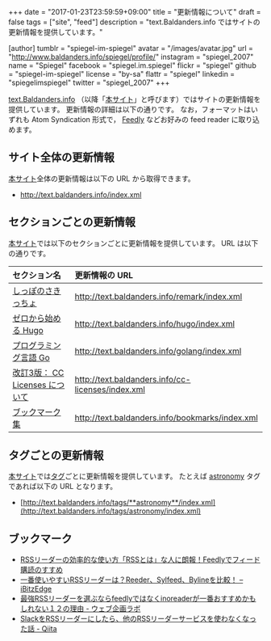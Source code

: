 +++
date = "2017-01-23T23:59:59+09:00"
title = "更新情報について"
draft = false
tags = ["site", "feed"]
description = "text.Baldanders.info ではサイトの更新情報を提供しています。"

[author]
  tumblr = "spiegel-im-spiegel"
  avatar = "/images/avatar.jpg"
  url = "http://www.baldanders.info/spiegel/profile/"
  instagram = "spiegel_2007"
  name = "Spiegel"
  facebook = "spiegel.im.spiegel"
  flickr = "spiegel"
  github = "spiegel-im-spiegel"
  license = "by-sa"
  flattr = "spiegel"
  linkedin = "spiegelimspiegel"
  twitter = "spiegel_2007"
+++

[text.Baldanders.info](/) （以降「[本サイト]」と呼びます）ではサイトの更新情報を提供しています。
更新情報の詳細は以下の通りです。
なお，フォーマットはいずれも Atom Syndication 形式で， [Feedly](https://feedly.com/) などお好みの feed reader に取り込めます。

## サイト全体の更新情報

[本サイト]全体の更新情報は以下の URL から取得できます。

- http://text.baldanders.info/index.xml

## セクションごとの更新情報

[本サイト]では以下のセクションごとに更新情報を提供しています。
URL は以下の通りです。

| セクション名 | 更新情報の URL |
|:-------------|:-----------|
| [しっぽのさきっちょ](/remark/) | http://text.baldanders.info/remark/index.xml |
| [ゼロから始める Hugo](/hugo/) | http://text.baldanders.info/hugo/index.xml |
| [プログラミング言語 Go](/golang/) | http://text.baldanders.info/golang/index.xml |
| [改訂3版： CC Licenses について](/cc-licenses/) | http://text.baldanders.info/cc-licenses/index.xml |
| [ブックマーク集](/bookmarks/) | http://text.baldanders.info/bookmarks/index.xml |

## タグごとの更新情報

[本サイト]では[タグ](/tags/)ごとに更新情報を提供しています。
たとえば [astronomy](/tags/astronomy/) タグであれば以下の URL となります。

- [http://text.baldanders.info/tags/**astronomy**/index.xml](http://text.baldanders.info/tags/astronomy/index.xml)

## ブックマーク

- [RSSリーダーの効率的な使い方「RSSとは」な人に朗報！Feedlyでフィード購読のすすめ](http://millkeyweb.com/rss-feedly/)
- [一番使いやすいRSSリーダーは？Reeder、Sylfeed、Bylineを比較！ – iBitzEdge](https://i-bitzedge.com/ios-apps/the-best-rss-readers-to-use)
- [最強RSSリーダーを選ぶならfeedlyではなくinoreaderが一番おすすめかもしれない１２の理由 - ウェブ企画ラボ](https://webkikaku.co.jp/blog/software/inoreader/)
- [SlackをRSSリーダーにしたら、他のRSSリーダーサービスを使わなくなった話 - Qiita](http://qiita.com/kozyty@github/items/f094ae8fea08b471ae08)

[本サイト]: / "text.Baldanders.info"
